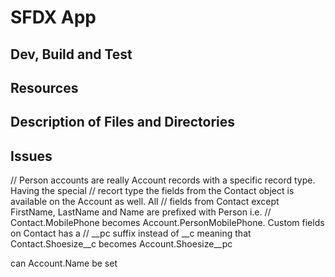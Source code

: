 # SFDX  App

## Dev, Build and Test


## Resources


## Description of Files and Directories


## Issues

// Person accounts are really Account records with a specific record type. Having the special 
// recort type the fields from the Contact object is available on the Account as well. All 
// fields from Contact except FirstName, LastName and Name are prefixed with Person i.e. 
// Contact.MobilePhone becomes Account.PersonMobilePhone. Custom fields on Contact has a 
// __pc suffix instead of __c meaning that Contact.Shoesize__c becomes Account.Shoesize__pc

can Account.Name be set